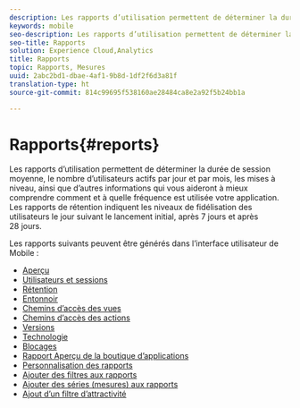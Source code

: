 ```yaml
---
description: Les rapports d’utilisation permettent de déterminer la durée de session moyenne, le nombre d’utilisateurs actifs par jour et par mois, les mises à niveau, ainsi que d’autres informations qui vous aideront à mieux comprendre comment et à quelle fréquence est utilisée votre application. Les rapports de rétention indiquent les niveaux de fidélisation des utilisateurs le jour suivant le lancement initial, après 7 jours et après 28 jours.
keywords: mobile
seo-description: Les rapports d’utilisation permettent de déterminer la durée de session moyenne, le nombre d’utilisateurs actifs par jour et par mois, les mises à niveau, ainsi que d’autres informations qui vous aideront à mieux comprendre comment et à quelle fréquence est utilisée votre application. Les rapports de rétention indiquent les niveaux de fidélisation des utilisateurs le jour suivant le lancement initial, après 7 jours et après 28 jours.
seo-title: Rapports
solution: Experience Cloud,Analytics
title: Rapports
topic: Rapports, Mesures
uuid: 2abc2bd1-dbae-4af1-9b8d-1df2f6d3a81f
translation-type: ht
source-git-commit: 814c99695f538160ae28484ca8e2a92f5b24bb1a

---
```



# Rapports{#reports}

Les rapports d’utilisation permettent de déterminer la durée de session moyenne, le nombre d’utilisateurs actifs par jour et par mois, les mises à niveau, ainsi que d’autres informations qui vous aideront à mieux comprendre comment et à quelle fréquence est utilisée votre application. Les rapports de rétention indiquent les niveaux de fidélisation des utilisateurs le jour suivant le lancement initial, après 7 jours et après 28 jours.

Les rapports suivants peuvent être générés dans l’interface utilisateur de Mobile :

* [Aperçu](/help/using/usage/usage-overview.md)
* [Utilisateurs et sessions](/help/using/usage/users-sessions.md)
* [Rétention](/help/using/usage/reports-retention.md)
* [Entonnoir](/help/using/usage/reports-funnel.md)
* [Chemins d’accès des vues](/help/using/usage/reports-view-paths.md)
* [Chemins d’accès des actions](/help/using/usage/reports-action-paths.md)
* [Versions](/help/using/usage/c-reports-versions.md)
* [Technologie](/help/using/usage/reports-technology.md)
* [Blocages](/help/using/usage/c-crashes.md)
* [Rapport Aperçu de la boutique d’applications](/help/using/usage/c-app-store-store-performance.md)
* [Personnalisation des rapports](/help/using/usage/reports-customize/reports-customize.md)
* [Ajouter des filtres aux rapports](/help/using/usage/reports-customize/t-reports-customize.md)
* [Ajouter des séries (mesures) aux rapports](/help/using/usage/reports-customize/t-reports-series.md)
* [Ajout d’un filtre d’attractivité](/help/using/usage/reports-customize/t-sticky-filter.md)
